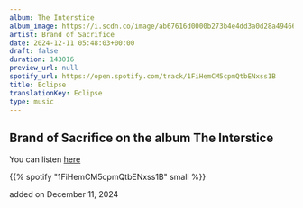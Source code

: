 ```yaml
---
album: The Interstice
album_image: https://i.scdn.co/image/ab67616d0000b273b4e4dd3a0d28a49466cae30c
artist: Brand of Sacrifice
date: 2024-12-11 05:48:03+00:00
draft: false
duration: 143016
preview_url: null
spotify_url: https://open.spotify.com/track/1FiHemCM5cpmQtbENxss1B
title: Eclipse
translationKey: Eclipse
type: music
---
```


## Brand of Sacrifice on the album The Interstice

You can listen [here](https://open.spotify.com/track/1FiHemCM5cpmQtbENxss1B)

{{% spotify "1FiHemCM5cpmQtbENxss1B" small %}}

added on December 11, 2024
